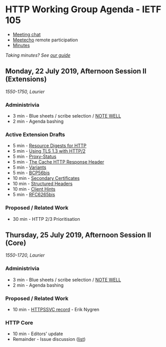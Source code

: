# HTTP Working Group Agenda - IETF 105

* [Meeting chat](xmpp:httpbis@jabber.ietf.org?join)
* [Meetecho](http://www.meetecho.com/ietf104/httpbis) remote participation
* [Minutes](http://etherpad.tools.ietf.org:9000/p/ietf105httpbis)

*Taking minutes? See [our guide](https://github.com/httpwg/wiki/wiki/TakingMinutes)*


## Monday, 22 July 2019, Afternoon Session II  (Extensions)

_1550-1750, Laurier_

### Administrivia

*  3 min - Blue sheets / scribe selection / [NOTE WELL](https://www.ietf.org/about/note-well/)
*  2 min - Agenda bashing

### Active Extension Drafts

*  5 min - [Resource Digests for HTTP](https://tools.ietf.org/html/draft-ietf-httpbis-digest-headers)
*  5 min - [Using TLS 1.3 with HTTP/2](https://tools.ietf.org/html/draft-ietf-httpbis-http2-tls13)
*  5 min - [Proxy-Status](https://tools.ietf.org/html/draft-ietf-httpbis-proxy-status)
*  5 min - [The Cache HTTP Response Header](https://tools.ietf.org/html/draft-ietf-httpbis-cache-header)
*  5 min - [Variants](https://tools.ietf.org/html/draft-ietf-httpbis-variants)
*  5 min - [BCP56bis](https://tools.ietf.org/html/draft-ietf-httpbis-bcp56bis)
* 10 min - [Secondary Certificates](https://tools.ietf.org/html/draft-ietf-httpbis-http2-secondary-certs)
* 10 min - [Structured Headers](https://tools.ietf.org/html/draft-ietf-httpbis-header-structure)
* 10 min - [Client Hints](https://tools.ietf.org/html/draft-ietf-httpbis-client-hints)
*  5 min - [RFC6265bis](https://tools.ietf.org/html/draft-ietf-httpbis-rfc6265bis)


### Proposed / Related Work

* 30 min - HTTP 2/3 Prioritisation


## Thursday, 25 July 2019, Afternoon Session II (Core)

_1550-1720, Laurier_

### Administrivia

*  3 min - Blue sheets / scribe selection / [NOTE WELL](https://www.ietf.org/about/note-well/)
*  2 min - Agenda bashing

### Proposed / Related Work

* 10 min - [HTTPSSVC record](https://tools.ietf.org/html/draft-nygren-httpbis-httpssvc-01) - Erik Nygren

### HTTP Core

* 10 min - Editors' update
* Remainder - Issue discussion ([list](https://github.com/httpwg/http-core/labels/discuss))

